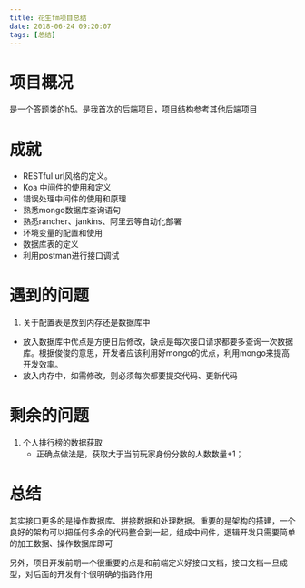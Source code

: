 ```yaml
---
title: 花生fm项目总结
date: 2018-06-24 09:20:07
tags: [总结]
---
```


# 项目概况

是一个答题类的h5。是我首次的后端项目，项目结构参考其他后端项目

<!-- more -->

# 成就
 - RESTful url风格的定义。
 - Koa 中间件的使用和定义
 - 错误处理中间件的使用和原理
 - 熟悉mongo数据库查询语句
 - 熟悉rancher、jankins、阿里云等自动化部署
 - 环境变量的配置和使用
 - 数据库表的定义
 - 利用postman进行接口调试
# 遇到的问题
 1. 关于配置表是放到内存还是数据库中
	 
 - 放入数据库中优点是方便日后修改，缺点是每次接口请求都要多查询一次数据库。根据俊俊的意思，开发者应该利用好mongo的优点，利用mongo来提高开发效率。
 - 放入内存中，如需修改，则必须每次都要提交代码、更新代码


	 

# 剩余的问题
1. 个人排行榜的数据获取
	* 正确点做法是，获取大于当前玩家身份分数的人数数量+1；

# 总结

其实接口更多的是操作数据库、拼接数据和处理数据。重要的是架构的搭建，一个良好的架构可以把任何多余的代码整合到一起，组成中间件，逻辑开发只需要简单的加工数据、操作数据库即可

另外，项目开发前期一个很重要的点是和前端定义好接口文档，接口文档一旦成型，对后面的开发有个很明确的指路作用